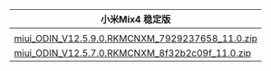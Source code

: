 | 小米Mix4  稳定版    |
| ---- |
| []()    |
| [miui_ODIN_V12.5.9.0.RKMCNXM_7929237658_11.0.zip](https://hugeota.d.miui.com/V12.5.9.0.RKMCNXM/miui_ODIN_V12.5.9.0.RKMCNXM_7929237658_11.0.zip)    |
| [miui_ODIN_V12.5.7.0.RKMCNXM_8f32b2c09f_11.0.zip](https://hugeota.d.miui.com/V12.5.7.0.RKMCNXM/miui_ODIN_V12.5.7.0.RKMCNXM_8f32b2c09f_11.0.zip)    |
